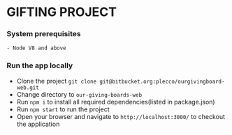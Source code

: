 # GIFTING PROJECT


### System prerequisites
	- Node V8 and above

### Run the app locally
 - Clone the project `git clone git@bitbucket.org:plecco/ourgivingboard-web.git`
 - Change directory to `our-giving-boards-web`
 - Run `npm i` to install all required dependencies(listed in package.json)
 - Run `npm start` to run the project
 - Open your browser and navigate to `http://localhost:3000/` to checkout the application
